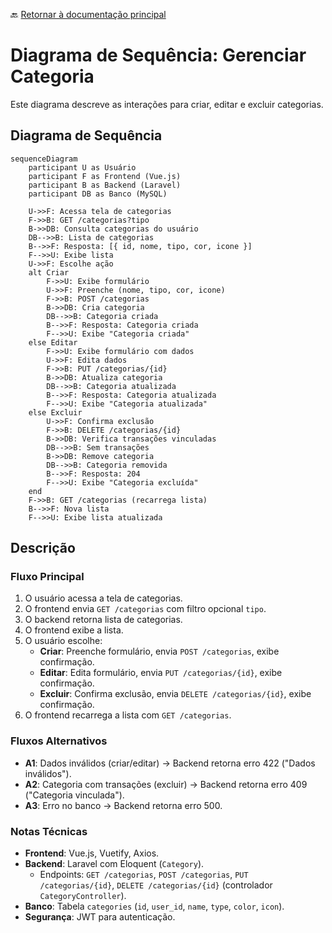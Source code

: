 🔙 [Retornar à documentação principal](../../README.md)

# Diagrama de Sequência: Gerenciar Categoria

Este diagrama descreve as interações para criar, editar e excluir categorias.

## Diagrama de Sequência

```mermaid
sequenceDiagram
    participant U as Usuário
    participant F as Frontend (Vue.js)
    participant B as Backend (Laravel)
    participant DB as Banco (MySQL)

    U->>F: Acessa tela de categorias
    F->>B: GET /categorias?tipo
    B->>DB: Consulta categorias do usuário
    DB-->>B: Lista de categorias
    B-->>F: Resposta: [{ id, nome, tipo, cor, icone }]
    F-->>U: Exibe lista
    U->>F: Escolhe ação
    alt Criar
        F->>U: Exibe formulário
        U->>F: Preenche (nome, tipo, cor, icone)
        F->>B: POST /categorias
        B->>DB: Cria categoria
        DB-->>B: Categoria criada
        B-->>F: Resposta: Categoria criada
        F-->>U: Exibe "Categoria criada"
    else Editar
        F->>U: Exibe formulário com dados
        U->>F: Edita dados
        F->>B: PUT /categorias/{id}
        B->>DB: Atualiza categoria
        DB-->>B: Categoria atualizada
        B-->>F: Resposta: Categoria atualizada
        F-->>U: Exibe "Categoria atualizada"
    else Excluir
        U->>F: Confirma exclusão
        F->>B: DELETE /categorias/{id}
        B->>DB: Verifica transações vinculadas
        DB-->>B: Sem transações
        B->>DB: Remove categoria
        DB-->>B: Categoria removida
        B-->>F: Resposta: 204
        F-->>U: Exibe "Categoria excluída"
    end
    F->>B: GET /categorias (recarrega lista)
    B-->>F: Nova lista
    F-->>U: Exibe lista atualizada
```

## Descrição

### Fluxo Principal

1. O usuário acessa a tela de categorias.
2. O frontend envia `GET /categorias` com filtro opcional `tipo`.
3. O backend retorna lista de categorias.
4. O frontend exibe a lista.
5. O usuário escolhe:
   - **Criar**: Preenche formulário, envia `POST /categorias`, exibe confirmação.
   - **Editar**: Edita formulário, envia `PUT /categorias/{id}`, exibe confirmação.
   - **Excluir**: Confirma exclusão, envia `DELETE /categorias/{id}`, exibe confirmação.
6. O frontend recarrega a lista com `GET /categorias`.

### Fluxos Alternativos

- **A1**: Dados inválidos (criar/editar) → Backend retorna erro 422 ("Dados inválidos").
- **A2**: Categoria com transações (excluir) → Backend retorna erro 409 ("Categoria vinculada").
- **A3**: Erro no banco → Backend retorna erro 500.

### Notas Técnicas

- **Frontend**: Vue.js, Vuetify, Axios.
- **Backend**: Laravel com Eloquent (`Category`).
  - Endpoints: `GET /categorias`, `POST /categorias`, `PUT /categorias/{id}`, `DELETE /categorias/{id}` (controlador `CategoryController`).
- **Banco**: Tabela `categories` (`id`, `user_id`, `name`, `type`, `color`, `icon`).
- **Segurança**: JWT para autenticação.